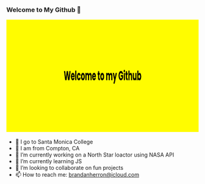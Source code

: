 ### Welcome to My Github 👋

<img src="welcome.png" width="900" height="294">

- 🏫 I go to Santa Monica College
- 💬 I am from Compton, CA
- 🔭 I’m currently working on a North Star loactor using NASA API
- 🌱 I’m currently learning JS
- 👯 I’m looking to collaborate on fun projects
- 📫 How to reach me: brandanherron@icloud.com
